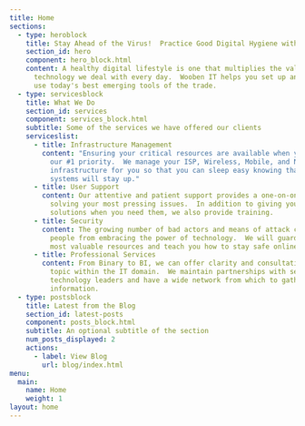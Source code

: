 ```yaml
---
title: Home
sections:
  - type: heroblock
    title: Stay Ahead of the Virus!  Practice Good Digital Hygiene with Wooben
    section_id: hero
    component: hero_block.html
    content: A healthy digital lifestyle is one that multiplies the value of the
      technology we deal with every day.  Wooben IT helps you set up and safely
      use today's best emerging tools of the trade.
  - type: servicesblock
    title: What We Do
    section_id: services
    component: services_block.html
    subtitle: Some of the services we have offered our clients
    serviceslist:
      - title: Infrastructure Management
        content: "Ensuring your critical resources are available when you need them is
          our #1 priority.  We manage your ISP, Wireless, Mobile, and Network
          infrastructure for you so that you can sleep easy knowing that your
          systems will stay up."
      - title: User Support
        content: Our attentive and patient support provides a one-on-one experience for
          solving your most pressing issues.  In addition to giving you
          solutions when you need them, we also provide training.
      - title: Security
        content: The growing number of bad actors and means of attack can discourage
          people from embracing the power of technology.  We will guard your
          most valuable resources and teach you how to stay safe online.
      - title: Professional Services
        content: From Binary to BI, we can offer clarity and consultation on almost any
          topic within the IT domain.  We maintain partnerships with several
          technology leaders and have a wide network from which to gather
          information.
  - type: postsblock
    title: Latest from the Blog
    section_id: latest-posts
    component: posts_block.html
    subtitle: An optional subtitle of the section
    num_posts_displayed: 2
    actions:
      - label: View Blog
        url: blog/index.html
menu:
  main:
    name: Home
    weight: 1
layout: home
---
```

